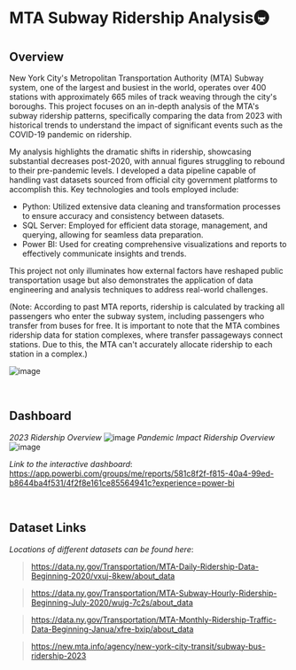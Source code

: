 # MTA Subway Ridership Analysis🚇

## Overview
New York City's Metropolitan Transportation Authority (MTA) Subway system, one of the largest and busiest in the world, operates over 400 stations with approximately 665 miles of track weaving through the city's boroughs. This project focuses on an in-depth analysis of the MTA's subway ridership patterns, specifically comparing the data from 2023 with historical trends to understand the impact of significant events such as the COVID-19 pandemic on ridership.

My analysis highlights the dramatic shifts in ridership, showcasing substantial decreases post-2020, with annual figures struggling to rebound to their pre-pandemic levels. I developed a data pipeline capable of handling vast datasets sourced from official city government platforms to accomplish this. Key technologies and tools employed include:

* Python: Utilized extensive data cleaning and transformation processes to ensure accuracy and consistency between datasets.
* SQL Server: Employed for efficient data storage, management, and querying, allowing for seamless data preparation.
* Power BI: Used for creating comprehensive visualizations and reports to effectively communicate insights and trends.

This project not only illuminates how external factors have reshaped public transportation usage but also demonstrates the application of data engineering and analysis techniques to address real-world challenges.

(Note: According to past MTA reports, ridership is calculated by tracking all passengers who enter the subway system, including passengers who transfer from buses for free. It is important to note that the MTA combines ridership data for station complexes, where transfer passageways connect stations. Due to this, the MTA can't accurately allocate ridership to each station in a complex.)

![image](https://github.com/user-attachments/assets/66044216-54f6-4664-9de4-8835eddac70f)

<br>

## Dashboard
*2023 Ridership Overview*
![image](https://github.com/user-attachments/assets/980ea624-24e8-4b69-abfc-b723f8a16894)
*Pandemic Impact Ridership Overview*
![image](https://github.com/user-attachments/assets/893c5b62-e0e7-4a1d-b108-74b486a65833)

*Link to the interactive dashboard*: 
https://app.powerbi.com/groups/me/reports/581c8f2f-f815-40a4-99ed-b8644ba4f531/4f2f8e161ce85564941c?experience=power-bi

<br>

## Dataset Links
*Locations of different datasets can be found here*:
> https://data.ny.gov/Transportation/MTA-Daily-Ridership-Data-Beginning-2020/vxuj-8kew/about_data

> https://data.ny.gov/Transportation/MTA-Subway-Hourly-Ridership-Beginning-July-2020/wujg-7c2s/about_data

> https://data.ny.gov/Transportation/MTA-Monthly-Ridership-Traffic-Data-Beginning-Janua/xfre-bxip/about_data

> https://new.mta.info/agency/new-york-city-transit/subway-bus-ridership-2023
